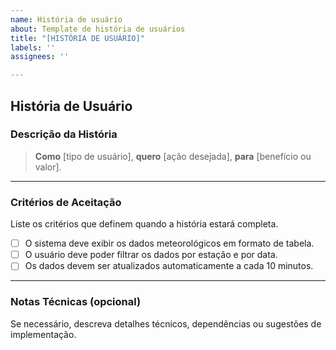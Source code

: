 ```yaml
---
name: História de usuário
about: Template de história de usuários
title: "[HISTÓRIA DE USUÁRIO]"
labels: ''
assignees: ''

---
```


## História de Usuário
### Descrição da História
> **Como** [tipo de usuário], **quero** [ação desejada], **para** [benefício
ou valor].
---
### Critérios de Aceitação
Liste os critérios que definem quando a história estará completa.
- [ ] O sistema deve exibir os dados meteorológicos em formato de tabela.
- [ ] O usuário deve poder filtrar os dados por estação e por data.
- [ ] Os dados devem ser atualizados automaticamente a cada 10 minutos.

---
### Notas Técnicas (opcional)

Se necessário, descreva detalhes técnicos, dependências ou sugestões de
implementação.
